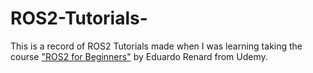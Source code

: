 # ROS2-Tutorials-
This is a record of ROS2 Tutorials made when I was learning taking the course ["ROS2 for Beginners"](https://www.udemy.com/course/ros2-for-beginners/?referralCode=18C75F99C1A868F0A7AB) by Eduardo Renard from Udemy. 
